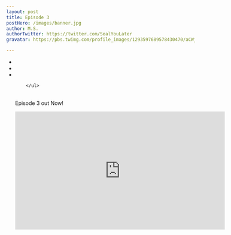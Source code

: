 ```yaml
---
layout: post
title: Episode 3
postHero: /images/banner.jpg
author: M.S.
authorTwitter: https://twitter.com/SealYouLater
gravatar: https://pbs.twimg.com/profile_images/1293597689578430470/aCWj91ia_400x400.jpg

---
```

<ul class="social-list">
        <li>
            <a href="https://www.youtube.com/channel/UCQpEu1GdQ7nW-YfyIlXuiVA" class="social-link" target="_blank"><i class="fab fa-youtube"></i></a>
          </li>
          <li>
            <a href="https://open.spotify.com/show/0Q79Qd9z1OHCiPyGrs6gZR" class="social-link" target="_blank"><i class="fab fa-spotify"></i></a>
          </li>
          <li><a href="https://podcasts.apple.com/ca/podcast/off-the-tape/id1525048156" class="social-link" target="_blank"><i class="fab fa-itunes"></i></a>
          </li>
          
        </ul>
        
<br> Episode 3 out Now!   

<div class="iframe_container">
<iframe width="560" height="315" src="https://www.youtube.com/embed/on5AmBm4cqk" frameborder="0" allow="accelerometer; autoplay; encrypted-media; gyroscope; picture-in-picture" allowfullscreen></iframe>
</div>